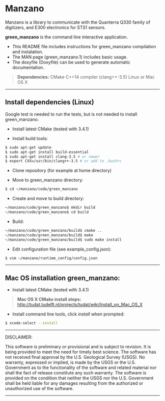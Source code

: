 
**Manzano**
=======================

Manzano is a library to communicate with the Quanterra Q330 family of digitizers, and E300 electronics for STS1 sensors.

**green_manzano** is the command line interactive application.

* This README file includes instructions for green_manzano compilation and instalation.
* The MAN page (green_manzano.1) includes basic usage.
* The doxyfile (Doxyfile) can be used to generate automatic documentation.

> **Dependencies:**
> CMake
> C++14 compiler (clang++-3.5)
> Linux or Mac OS X

---------------------------------------------------------
## Install dependencies (Linux)

Google test is needed to run the tests, but is not needed to install green_manzano.

* Install latest CMake (tested with 3.4.1)

* Install build tools:
```sh
$ sudo apt-get update
$ sudo apt-get install build-essential
$ sudo apt-get install clang-3.5 # or newer
$ export CXX=/usr/bin/clang++-3.5 # or add to .bashrc
```

* Clone repository (for example at home directory)

* Move to green_manzano directory:
```sh
$ cd ~/manzano/code/green_manzano
```
* Create and move to build directory:
```sh
~/manzano/code/green_manzano$ mkdir build
~/manzano/code/green_manzano$ cd build
```
* Build:
```sh
~/manzano/code/green_manzano/build$ cmake ..
~/manzano/code/green_manzano/build$ make
~/manzano/code/green_manzano/build$ sudo make install
```
* Edit configuration file (see example_config.json):
```sh
$ vim ~/manzano/runtime_config/config.json
```

---------------------------------------------------------
## Mac OS installation **green_manzano**:

*  Install latest CMake (tested with 3.4.1)

> **Mac OS X CMake install steps:**
> http://tudat.tudelft.nl/projects/tudat/wiki/Install_on_Mac_OS_X

* Install command line tools, click *install* when prompted:
```sh
$ xcode-select --install
```

---------------------------------------------------------
DISCLAIMER:

This software is preliminary or provisional and is subject to revision. It is being provided to meet the need for timely best science. The software has not received final approval by the U.S. Geological Survey (USGS). No warranty, expressed or implied, is made by the USGS or the U.S. Government as to the functionality of the software and related material nor shall the fact of release constitute any such warranty. The software is provided on the condition that neither the USGS nor the U.S. Government shall be held liable for any damages resulting from the authorized or unauthorized use of the software.

---------------------------------------------------------
